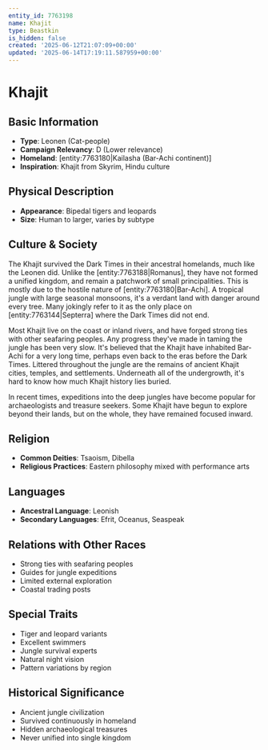 ```yaml
---
entity_id: 7763198
name: Khajit
type: Beastkin
is_hidden: false
created: '2025-06-12T21:07:09+00:00'
updated: '2025-06-14T17:19:11.587959+00:00'
---
```


# Khajit

## Basic Information

- **Type**: Leonen (Cat-people)
- **Campaign Relevancy**: D (Lower relevance)
- **Homeland**: [entity:7763180|Kailasha (Bar-Achi continent)]
- **Inspiration**: Khajit from Skyrim, Hindu culture

## Physical Description

- **Appearance**: Bipedal tigers and leopards
- **Size**: Human to larger, varies by subtype

## Culture & Society

The Khajit survived the Dark Times in their ancestral homelands, much like the Leonen did. Unlike the [entity:7763188|Romanus], they have not formed a unified kingdom, and remain a patchwork of small principalities. This is mostly due to the hostile nature of [entity:7763180|Bar-Achi]. A tropical jungle with large seasonal monsoons, it's a verdant land with danger around every tree. Many jokingly refer to it as the only place on [entity:7763144|Septerra] where the Dark Times did not end.

Most Khajit live on the coast or inland rivers, and have forged strong ties with other seafaring peoples. Any progress they've made in taming the jungle has been very slow. It's believed that the Khajit have inhabited Bar-Achi for a very long time, perhaps even back to the eras before the Dark Times. Littered throughout the jungle are the remains of ancient Khajit cities, temples, and settlements. Underneath all of the undergrowth, it's hard to know how much Khajit history lies buried.

In recent times, expeditions into the deep jungles have become popular for archaeologists and treasure seekers. Some Khajit have begun to explore beyond their lands, but on the whole, they have remained focused inward.

## Religion

- **Common Deities**: Tsaoism, Dibella
- **Religious Practices**: Eastern philosophy mixed with performance arts

## Languages

- **Ancestral Language**: Leonish
- **Secondary Languages**: Efrit, Oceanus, Seaspeak

## Relations with Other Races

- Strong ties with seafaring peoples
- Guides for jungle expeditions
- Limited external exploration
- Coastal trading posts

## Special Traits

- Tiger and leopard variants
- Excellent swimmers
- Jungle survival experts
- Natural night vision
- Pattern variations by region

## Historical Significance

- Ancient jungle civilization
- Survived continuously in homeland
- Hidden archaeological treasures
- Never unified into single kingdom